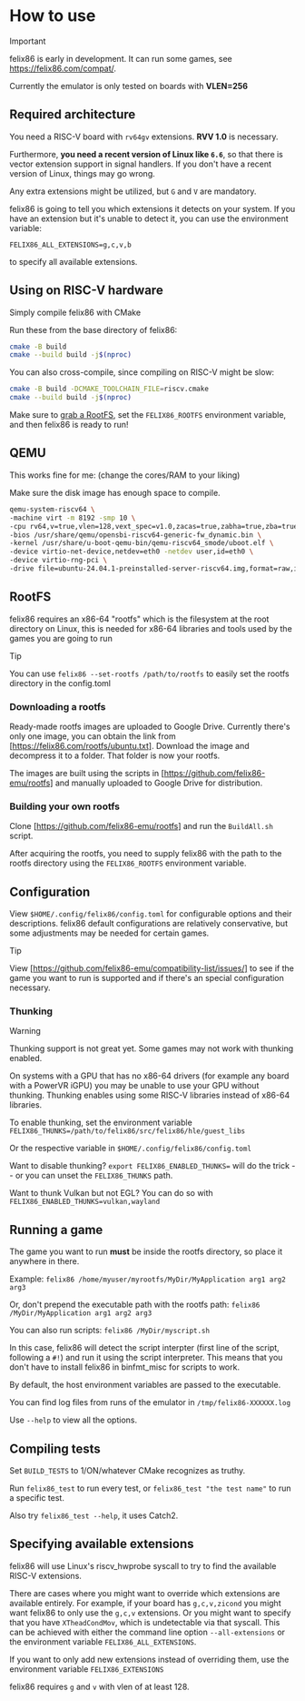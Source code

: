 # How to use

> [!IMPORTANT]
> felix86 is early in development. It can run some games, see https://felix86.com/compat/.
>
> Currently the emulator is only tested on boards with **VLEN=256**

## Required architecture

You need a RISC-V board with `rv64gv` extensions. **RVV 1.0** is necessary.

Furthermore, **you need a recent version of Linux like `6.6`**, so that there is vector extension support in signal handlers.
If you don't have a recent version of Linux, things may go wrong.

Any extra extensions might be utilized, but `G` and `V` are mandatory.

felix86 is going to tell you which extensions it detects on your system.
If you have an extension but it's unable to detect it, you can use the environment variable:
```
FELIX86_ALL_EXTENSIONS=g,c,v,b
```
to specify all available extensions.

## Using on RISC-V hardware

Simply compile felix86 with CMake

Run these from the base directory of felix86:
```bash
cmake -B build
cmake --build build -j$(nproc)
```

You can also cross-compile, since compiling on RISC-V might be slow:

```bash
cmake -B build -DCMAKE_TOOLCHAIN_FILE=riscv.cmake
cmake --build build -j$(nproc)
```

Make sure to [grab a RootFS](#rootfs), set the `FELIX86_ROOTFS` environment variable, and then felix86 is ready to run!

## QEMU

This works fine for me: (change the cores/RAM to your liking)

Make sure the disk image has enough space to compile.
```bash
qemu-system-riscv64 \
-machine virt -m 8192 -smp 10 \
-cpu rv64,v=true,vlen=128,vext_spec=v1.0,zacas=true,zabha=true,zba=true,zbb=true,zbc=true,zbs=true \
-bios /usr/share/qemu/opensbi-riscv64-generic-fw_dynamic.bin \
-kernel /usr/share/u-boot-qemu-bin/qemu-riscv64_smode/uboot.elf \
-device virtio-net-device,netdev=eth0 -netdev user,id=eth0 \
-device virtio-rng-pci \
-drive file=ubuntu-24.04.1-preinstalled-server-riscv64.img,format=raw,if=virtio
```

## RootFS

felix86 requires an x86-64 "rootfs" which is the filesystem at the root directory on Linux, this is needed for x86-64 libraries and tools used by the games you are going to run

> [!TIP]
> You can use `felix86 --set-rootfs /path/to/rootfs` to easily set the rootfs directory in the config.toml

### Downloading a rootfs

Ready-made rootfs images are uploaded to Google Drive. Currently there's only one image, you can obtain the link from [https://felix86.com/rootfs/ubuntu.txt]. Download the image and decompress it to a folder. That folder is now your rootfs.

The images are built using the scripts in [https://github.com/felix86-emu/rootfs] and manually uploaded to Google Drive for distribution.

### Building your own rootfs

Clone [https://github.com/felix86-emu/rootfs] and run the `BuildAll.sh` script.

After acquiring the rootfs, you need to supply felix86 with the path to the rootfs directory using the `FELIX86_ROOTFS` environment variable.


## Configuration

View `$HOME/.config/felix86/config.toml` for configurable options and their descriptions.
felix86 default configurations are relatively conservative, but some adjustments may be needed for certain games.

> [!TIP]
> View [https://github.com/felix86-emu/compatibility-list/issues/] to see if the game you want to run is supported
> and if there's an special configuration necessary.

### Thunking

> [!WARNING]
> Thunking support is not great yet. Some games may not work with thunking enabled.

On systems with a GPU that has no x86-64 drivers (for example any board with a PowerVR iGPU) you may be unable to use your GPU without thunking. Thunking enables using some RISC-V libraries instead of x86-64 libraries.

To enable thunking, set the environment variable `FELIX86_THUNKS=/path/to/felix86/src/felix86/hle/guest_libs`

Or the respective variable in `$HOME/.config/felix86/config.toml`

Want to disable thunking? `export FELIX86_ENABLED_THUNKS=` will do the trick -- or you can unset the `FELIX86_THUNKS` path.

Want to thunk Vulkan but not EGL? You can do so with `FELIX86_ENABLED_THUNKS=vulkan,wayland`


## Running a game

The game you want to run **must** be inside the rootfs directory, so place it anywhere in there.

Example:
`felix86 /home/myuser/myrootfs/MyDir/MyApplication arg1 arg2 arg3`

Or, don't prepend the executable path with the rootfs path:
`felix86 /MyDir/MyApplication arg1 arg2 arg3`

You can also run scripts:
`felix86 /MyDir/myscript.sh`

In this case, felix86 will detect the script interpter (first line of the script, following a `#!`) and run it using the script interpreter. This means that you don't have to install felix86 in binfmt_misc for scripts to work.

By default, the host environment variables are passed to the executable.

You can find log files from runs of the emulator in `/tmp/felix86-XXXXXX.log`

Use `--help` to view all the options.

## Compiling tests

Set `BUILD_TESTS` to 1/ON/whatever CMake recognizes as truthy.

Run `felix86_test` to run every test, or `felix86_test "the test name"` to run a specific test.

Also try `felix86_test --help`, it uses Catch2.

## Specifying available extensions
felix86 will use Linux's riscv_hwprobe syscall to try to find the available RISC-V extensions.

There are cases where you might want to override which extensions are available entirely. For example, if your board has `g,c,v,zicond` you might want felix86 to only use the `g,c,v` extensions. Or you might want to specify that you have `XTheadCondMov`, which is undetectable via that syscall. This can be achieved with either the command line option `--all-extensions` or the environment variable `FELIX86_ALL_EXTENSIONS`.

If you want to only add new extensions instead of overriding them, use the environment variable `FELIX86_EXTENSIONS`

felix86 requires `g` and `v` with vlen of at least 128.

